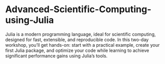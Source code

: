 # Advanced-Scientific-Computing-using-Julia
Julia is a modern programming language, ideal for scientific computing, designed for fast, extensible, and reproducible code. In this two-day workshop, you’ll get hands-on: start with a practical example, create your first Julia package, and optimize your code while learning to achieve significant performance gains using Julia’s tools.
